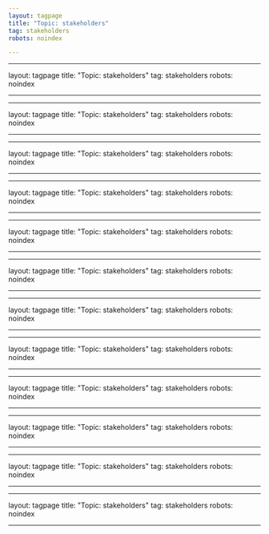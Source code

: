 ```yaml
---
layout: tagpage
title: "Topic: stakeholders"
tag: stakeholders
robots: noindex

---
```

---
layout: tagpage
title: "Topic: stakeholders"
tag: stakeholders
robots: noindex

---
---
layout: tagpage
title: "Topic: stakeholders"
tag: stakeholders
robots: noindex

---
---
layout: tagpage
title: "Topic: stakeholders"
tag: stakeholders
robots: noindex

---
---
layout: tagpage
title: "Topic: stakeholders"
tag: stakeholders
robots: noindex

---
---
layout: tagpage
title: "Topic: stakeholders"
tag: stakeholders
robots: noindex

---
---
layout: tagpage
title: "Topic: stakeholders"
tag: stakeholders
robots: noindex

---
---
layout: tagpage
title: "Topic: stakeholders"
tag: stakeholders
robots: noindex

---
---
layout: tagpage
title: "Topic: stakeholders"
tag: stakeholders
robots: noindex

---
---
layout: tagpage
title: "Topic: stakeholders"
tag: stakeholders
robots: noindex

---
---
layout: tagpage
title: "Topic: stakeholders"
tag: stakeholders
robots: noindex

---
---
layout: tagpage
title: "Topic: stakeholders"
tag: stakeholders
robots: noindex

---
---
layout: tagpage
title: "Topic: stakeholders"
tag: stakeholders
robots: noindex

---
